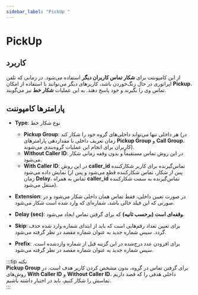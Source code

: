 ```yaml
---
sidebar_label: "PickUp "
---
```



# PickUp  

## کاربرد  

از این کامپوننت برای **شکار تماس کاربران دیگر** استفاده می‌شود. در زمانی که تلفن اپراتوری در حال زنگ‌خوردن باشد، کاربرهای دیگر می‌توانند با استفاده از امکان **Pickup**، تماس وی را بگیرند و خود پاسخ دهند. به این عملیات **شکار خط** نیز می‌گویند.  

## پارامترها کامپوننت  

- **Type**: نوع شکار خط  
    - **Pickup Group**: هر داخلی تنها می‌تواند داخلی‌های گروه خود را شکار کند (در زمان تعریف داخلی با مقداردهی پارامترهای **Pickup Group** و **Call Group**، کاربران برای انجام این عملیات گروه‌بندی می‌شوند).  
    - **Without Caller ID**: در این روش تماس مستقیماً و بدون وقفه زمانی شکار می‌شود.  
    - **With Caller ID**: در این روش **caller_id** تماس‌گیرنده برای کاربر شکارکننده نمایش داده می‌شود (پس از شکار، تماس شکارکننده قطع می‌شود و پس از زمان **Delay**، تماس به همراه **caller_id** تماس‌گیرنده به سمت شکارکننده منتقل می‌شود).  

- **Extension**: در صورت تعیین داخلی، فقط تماس همان داخلی شکار می‌شود و در صورتی که این فیلد خالی باشد، شماره‌ای که وارد شده است شکار می‌شود.  

- **Delay (sec)**: **وقفه‌ای است (برحسب ثانیه)** که برای گرفتن تماس ایجاد می‌شود.  

- **Skip**: برای تعیین تعداد رقم‌هایی است که باید از ابتدای شماره وارد شده حذف گردد. سپس شماره جدید به عنوان شماره مقصد در نظر گرفته می‌شود.  

- **Prefix**: برای افزودن عدد درج‌شده در این گزینه قبل از شماره واردشده است. سپس شماره جدید به عنوان شماره مقصد در نظر گرفته می‌شود.  

:::tip نکته  
**Pickup Group** برای گرفتن تماس در گروه، بدون مشخص کردن کاربر هدف است. در روش‌های **With Caller ID** و **Without Caller ID**، داخلی هدفی را که قصد داریم تماسش را شکار کنیم، باید در اختیار داشته باشیم.  
:::